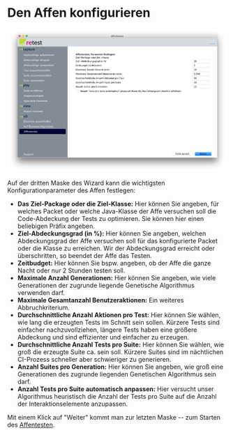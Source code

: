 
Den Affen konfigurieren
=======================

![Den Affen konfigurieren](affentesten-3.png)

Auf der dritten Maske des Wizard kann die wichtigsten Konfigurationparameter des Affen festlegen:

* **Das Ziel-Package oder die Ziel-Klasse:** Hier können Sie angeben, für welches Packet oder welche Java-Klasse 
  der Affe versuchen soll die Code-Abdeckung der Tests zu optimieren.
  Sie können hier einen beliebigen Präfix angeben.
* **Ziel-Abdeckungsgrad (in %):** Hier können Sie angeben, welchen Abdeckungsgrad der Affe versuchen soll für das konfigurierte Packet oder die Klasse zu erreichen.
  Wir der Abdeckungsgrad erreicht oder überschritten, so beendet der Affe das Testen.
* **Zeitbudget:** Hier können Sie bspw. angeben, ob der Affe die ganze Nacht oder nur 2 Stunden testen soll.
* **Maximale Anzahl Generationen:** Hier können Sie angeben, wie viele Generationen der zugrunde liegende Genetische Algorithmus verwenden darf.
* **Maximale Gesamtanzahl Benutzeraktionen:** Ein weiteres Abbruchkriterium.
* **Durchschnittliche Anzahl Aktionen pro Test:** Hier können Sie wählen, wie lang die erzeugten Tests im Schnitt sein sollen. 
  Kürzere Tests sind einfacher nachzuvollziehen, längere Tests haben eine größere Abdeckung und sind effizienter und einfacher zu erzeugen.
* **Durchschnittliche Anzahl Tests pro Suite:** Hier können Sie wählen, wie groß die erzeugte Suite ca. sein soll.
  Kürzere Suites sind im nächtlichen CI-Prozess schneller aber schwieriger zu generieren.
* **Anzahl Suites pro Generation:** Hier können Sie angeben, wie groß eine Generationen des zugrunde liegenden Genetischen Algorithmus sein darf.
* **Anzahl Tests pro Suite automatisch anpassen:** Hier versucht unser Algorithmus heuristisch die Anzahl der Tests pro Suite auf die Anzahl der Interaktionselemente anzupassen.

Mit einem Klick auf "Weiter" kommt man zur letzten Maske -- zum Starten des [Affentesten](affentesten.md).

